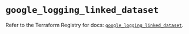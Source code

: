 # `google_logging_linked_dataset`

Refer to the Terraform Registry for docs: [`google_logging_linked_dataset`](https://registry.terraform.io/providers/hashicorp/google/6.36.0/docs/resources/logging_linked_dataset).
